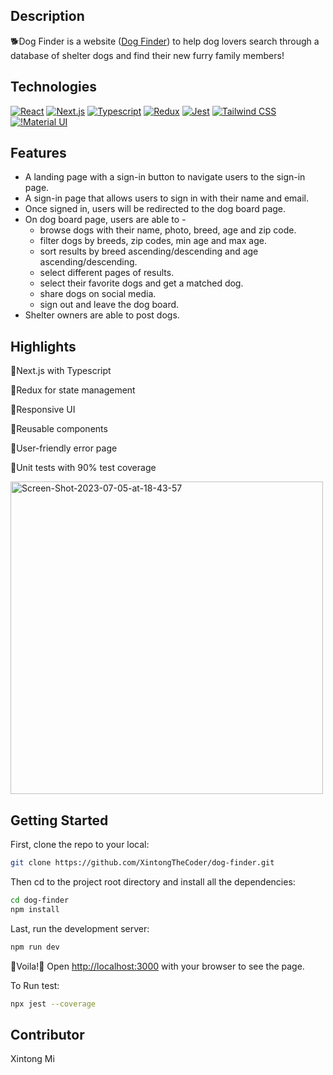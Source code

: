 ## Description

:dog2:Dog Finder is a website ([Dog Finder](https://dog-finder.xintongthecoder.com/)) to help dog lovers search through a database of shelter dogs and find their new furry family members!


## Technologies

[![React](https://img.shields.io/badge/React-20232A?style=for-the-badge&logo=react&logoColor=61DAFB)](https://reactjs.org/)
[![Next.js](https://img.shields.io/badge/Next.js-000000.svg?style=for-the-badge&logo=nextdotjs&logoColor=white)](https://nextjs.org/)
[![Typescript](https://img.shields.io/badge/TypeScript-3178C6.svg?style=for-the-badge&logo=TypeScript&logoColor=white)](https://www.typescriptlang.org/)
[![Redux](https://img.shields.io/badge/Redux-764ABC.svg?style=for-the-badge&logo=Redux&logoColor=white)](https://redux.js.org/)
[![Jest](https://img.shields.io/badge/Jest-323330?style=for-the-badge&logo=Jest&logoColor=white)](https://jestjs.io/)
[![Tailwind CSS](https://img.shields.io/badge/Tailwind%20CSS-06B6D4.svg?style=for-the-badge&logo=Tailwind-CSS&logoColor=white)](https://tailwindcss.com/)
[![!Material UI](https://img.shields.io/badge/MUI-007FFF.svg?style=for-the-badge&logo=MUI&logoColor=white)](https://mui.com/)

## Features

- A landing page with a sign-in button to navigate users to the sign-in page.
- A sign-in page that allows users to sign in with their name and email.
- Once signed in, users will be redirected to the dog board page.
- On dog board page, users are able to -
  - browse dogs with their name, photo, breed, age and zip code.
  - filter dogs by breeds, zip codes, min age and max age.
  - sort results by breed ascending/descending and age ascending/descending.
  - select different pages of results.
  - select their favorite dogs and get a matched dog.
  - share dogs on social media.
  - sign out and leave the dog board.
- Shelter owners are able to post dogs.

## Highlights

:rocket:Next.js with Typescript

:rocket:Redux for state management

:rocket:Responsive UI
  
:rocket:Reusable components
  
:rocket:User-friendly error page
 
:rocket:Unit tests with 90% test coverage

<a href="https://ibb.co/bvMzsKp"><img src="https://i.ibb.co/X5rS7Cm/Screen-Shot-2023-07-05-at-18-43-57.png" alt="Screen-Shot-2023-07-05-at-18-43-57" width="500" border="0"></a>

## Getting Started

First, clone the repo to your local:

```bash
git clone https://github.com/XintongTheCoder/dog-finder.git
```

Then cd to the project root directory and install all the dependencies:

```bash
cd dog-finder
npm install
```

Last, run the development server:

```bash
npm run dev
```


:tada:Voila!:tada: Open [http://localhost:3000](http://localhost:3000) with your browser to see the page.


To Run test:
```bash
npx jest --coverage
```

## Contributor

Xintong Mi
